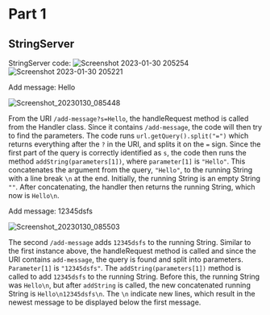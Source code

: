 # Part 1
## StringServer

StringServer code:
![Screenshot 2023-01-30 205254](https://user-images.githubusercontent.com/110417453/215668731-230517e5-ffb4-40f9-b45d-6569f3d52996.png)
![Screenshot 2023-01-30 205221](https://user-images.githubusercontent.com/110417453/215668757-47cde082-d29f-4670-a63c-255264f351d2.png)

Add message: Hello

![Screenshot_20230130_085448](https://user-images.githubusercontent.com/110417453/215669195-a8d8d01f-884b-4257-a1a1-a5f7f9d2bcee.png)

From the URI `/add-message?s=Hello`, the handleRequest method is called from the Handler class. Since it contains `/add-message`, the code will then try to find the parameters. The code runs `url.getQuery().split("=")` which returns everything after the `?` in the URI, and splits it on the `=` sign. Since the first part of the query is correctly identified as `s`, the code then runs the method `addString(parameters[1])`, where `parameter[1]` is `"Hello"`. This concatenates the argument from the query, `"Hello"`, to the running String with a line break `\n` at the end. Initially, the running String is an empty String `""`. After concatenating, the handler then returns the running String, which now is `Hello\n`.

Add message: 12345dsfs

![Screenshot_20230130_085503](https://user-images.githubusercontent.com/110417453/215669256-4ba4332f-48d5-447b-9d8c-465442292d5b.png)

The second `/add-message` adds `12345dsfs` to the running String. Similar to the first instance above, the handleRequest method is called and since the URI contains `add-message`, the query is found and split into parameters. `Parameter[1]` is `"12345dsfs"`. The `addString(parameters[1])` method is called to add `12345dsfs` to the running String. Before this, the running String was `Hello\n`, but after `addString` is called, the new concatenated running String is `Hello\n12345dsfs\n`. The `\n` indicate new lines, which result in the newest message to be displayed below the first message.
